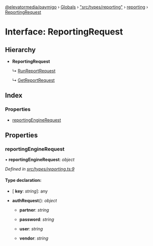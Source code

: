 [@elevatormedia/paymigo](../README.md) › [Globals](../globals.md) › ["src/types/reporting"](../modules/_src_types_reporting_.md) › [reporting](../modules/_src_types_reporting_.reporting.md) › [ReportingRequest](_src_types_reporting_.reporting.reportingrequest.md)

# Interface: ReportingRequest

## Hierarchy

-   **ReportingRequest**

    ↳ [RunReportRequest](_src_types_reporting_.reporting.runreportrequest.md)

    ↳ [GetReportRequest](_src_types_reporting_.reporting.getreportrequest.md)

## Index

### Properties

-   [reportingEngineRequest](_src_types_reporting_.reporting.reportingrequest.md#reportingenginerequest)

## Properties

### reportingEngineRequest

• **reportingEngineRequest**: _object_

_Defined in [src/types/reporting.ts:9](https://github.com/ELEVATORmedia/paymigo/blob/7a60850/src/types/reporting.ts#L9)_

#### Type declaration:

-   \[ **key**: _string_\]: any

-   **authRequest**(): _object_

    -   **partner**: _string_

    -   **password**: _string_

    -   **user**: _string_

    -   **vendor**: _string_

